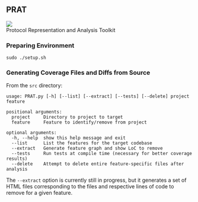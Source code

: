 ## PRAT

![](https://github.com/RiS3-Lab/PRAT/workflows/Demo-Container-Build/badge.svg)  
Protocol Representation and Analysis Toolkit

### Preparing Environment
`sudo ./setup.sh`

### Generating Coverage Files and Diffs from Source
From the `src` directory:
```
usage: PRAT.py [-h] [--list] [--extract] [--tests] [--delete] project feature

positional arguments:
  project     Directory to project to target
  feature     Feature to identify/remove from project

optional arguments:
  -h, --help  show this help message and exit
  --list      List the features for the target codebase
  --extract   Generate feature graph and show LoC to remove
  --tests     Run tests at compile time (necessary for better coverage results)
  --delete    Attempt to delete entire feature-specific files after analysis
```
The `--extract` option is currently still in progress, but it generates a set of HTML files corresponding to the files and respective lines of code to remove for a given feature. 
